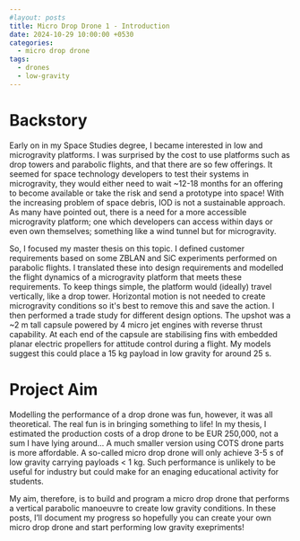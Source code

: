 ```yaml
---
#layout: posts
title: Micro Drop Drone 1 - Introduction
date: 2024-10-29 10:00:00 +0530
categories:
  - micro drop drone
tags:
  - drones
  - low-gravity
---
```


# Backstory

Early on in my Space Studies degree, I became interested in low and microgravity platforms. I was surprised by the cost to use platforms such as drop towers and parabolic flights, and that there are so few offerings. It seemed for space technology developers to test their systems in microgravity, they would either need to wait ~12-18 months for an offering to become available or take the risk and send a prototype into space! With the increasing problem of space debris, IOD is not a sustainable approach. As many have pointed out, there is a need for a more accessible microgravity platform; one which developers can access within days or even own themselves; something like a wind tunnel but for microgravity.

So, I focused my master thesis on this topic. I defined customer requirements based on some ZBLAN and SiC experiments performed on parabolic flights. I translated these into design requirements and modelled the flight dynamics of a microgravity platform that meets these requirements. To keep things simple, the platform would (ideally) travel vertically, like a drop tower. Horizontal motion is not needed to create microgravity conditions so it's best to remove this and save the action. I then performed a trade study for different design options. The upshot was a ~2 m tall capsule powered by 4 micro jet engines with reverse thrust capability. At each end of the capsule are stabilising fins with embedded planar electric propellers for attitude control during a flight. My models suggest this could place a 15 kg payload in low gravity for around 25 s.

# Project Aim

Modelling the performance of a drop drone was fun, however, it was all theoretical. The real fun is in bringing something to life! In my thesis, I estimated the production costs of a drop drone to be EUR 250,000, not a sum I have lying around… A much smaller version using COTS drone parts is more affordable. A so-called micro drop drone will only achieve 3-5 s of low gravity carrying payloads < 1 kg. Such performance is unlikely to be useful for industry but could make for an enaging educational activity for students.

My aim, therefore, is to build and program a micro drop drone that performs a vertical parabolic manoeuvre to create low gravity conditions. In these posts, I’ll document my progress so hopefully you can create your own micro drop drone and start performing low gravity exepriments!
